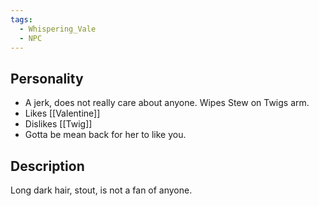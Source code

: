 ```yaml
---
tags:
  - Whispering_Vale
  - NPC
---
```

## Personality 
- A jerk, does not really care about anyone. Wipes Stew on Twigs arm. 
- Likes [[Valentine]]
- Dislikes [[Twig]]
- Gotta be mean back for her to like you.


## Description
Long dark hair, stout, is not a fan of anyone. 